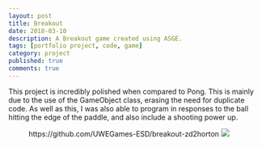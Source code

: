 ```yaml
---
layout: post
title: Breakout
date: 2018-03-10
description: A Breakout game created using ASGE.
tags: [portfolio project, code, game]
category: project
published: true
comments: true
---
```

This project is incredibly polished when compared to Pong. This is mainly due to the 
use of the GameObject class, erasing the need for duplicate code. As well as this, 
I was also able to program in responses to the ball hitting the edge of the paddle,
and also include a shooting power up.

<figure>
https://github.com/UWEGames-ESD/breakout-zd2horton
<a href="https://i.imgur.com/YPRxEnr.jpg"><img src="https://i.imgur.com/YPRxEnr.jpg"></a>
</figure>